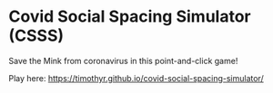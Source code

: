 # Covid Social Spacing Simulator (CSSS)

Save the Mink from coronavirus in this point-and-click game!

Play here:
https://timothyr.github.io/covid-social-spacing-simulator/